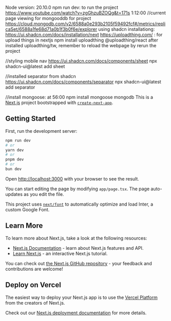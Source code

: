Node version: 20.10.0
npm run dev: to run the project
https://www.youtube.com/watch?v=zgGhzuBZOQg&t=171s
1:12:00
//current page viewing for mongooddb for project
https://cloud.mongodb.com/v2/6588a0e293b2105f59492fcf#/metrics/replicaSet/6588a1fe68d71a0b1f3b0f6e/explorer
using shadcn installationg: https://ui.shadcn.com/docs/installation/next
https://uploadthing.com/ : for upload things in nextjs
npm install uploadthing @uploadthing/react
after installed uploadthing/tw, remember to reload the webpage by rerun the project

//styling mobile nav
https://ui.shadcn.com/docs/components/sheet
npx shadcn-ui@latest add sheet

//installed separator from shadcn
https://ui.shadcn.com/docs/components/separator
npx shadcn-ui@latest add separator

//install mongoose: at 56:00
npm install mongoose mongodb
This is a [Next.js](https://nextjs.org/) project bootstrapped with [`create-next-app`](https://github.com/vercel/next.js/tree/canary/packages/create-next-app).

## Getting Started

First, run the development server:

```bash
npm run dev
# or
yarn dev
# or
pnpm dev
# or
bun dev
```

Open [http://localhost:3000](http://localhost:3000) with your browser to see the result.

You can start editing the page by modifying `app/page.tsx`. The page auto-updates as you edit the file.

This project uses [`next/font`](https://nextjs.org/docs/basic-features/font-optimization) to automatically optimize and load Inter, a custom Google Font.

## Learn More

To learn more about Next.js, take a look at the following resources:

- [Next.js Documentation](https://nextjs.org/docs) - learn about Next.js features and API.
- [Learn Next.js](https://nextjs.org/learn) - an interactive Next.js tutorial.

You can check out [the Next.js GitHub repository](https://github.com/vercel/next.js/) - your feedback and contributions are welcome!

## Deploy on Vercel

The easiest way to deploy your Next.js app is to use the [Vercel Platform](https://vercel.com/new?utm_medium=default-template&filter=next.js&utm_source=create-next-app&utm_campaign=create-next-app-readme) from the creators of Next.js.

Check out our [Next.js deployment documentation](https://nextjs.org/docs/deployment) for more details.
